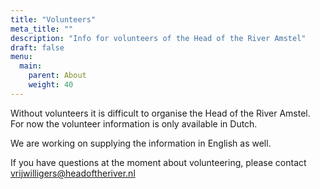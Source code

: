 ```yaml
---
title: "Volunteers"
meta_title: ""
description: "Info for volunteers of the Head of the River Amstel"
draft: false
menu:
  main:
    parent: About
    weight: 40
---
```

Without volunteers it is difficult to organise the Head of the River Amstel. For now the volunteer information is only available in Dutch. 

We are working on supplying the information in English as well.

If you have questions at the moment about volunteering, please contact vrijwilligers@headoftheriver.nl